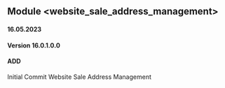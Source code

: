 ## Module <website_sale_address_management>

#### 16.05.2023
#### Version 16.0.1.0.0
#### ADD
Initial Commit Website Sale Address Management
